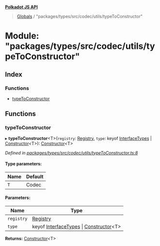 **[Polkadot JS API](../README.md)**

> [Globals](../globals.md) / "packages/types/src/codec/utils/typeToConstructor"

# Module: "packages/types/src/codec/utils/typeToConstructor"

## Index

### Functions

* [typeToConstructor](_packages_types_src_codec_utils_typetoconstructor_.md#typetoconstructor)

## Functions

### typeToConstructor

▸ **typeToConstructor**\<T>(`registry`: [Registry](../interfaces/_packages_types_src_types_registry_.registry.md), `type`: keyof [InterfaceTypes](../interfaces/_packages_types_src_types_registry_.interfacetypes.md) \| [Constructor](../interfaces/_packages_types_src_types_codec_.constructor.md)\<T>): [Constructor](../interfaces/_packages_types_src_types_codec_.constructor.md)\<T>

*Defined in [packages/types/src/codec/utils/typeToConstructor.ts:8](https://github.com/polkadot-js/api/blob/acb565d46/packages/types/src/codec/utils/typeToConstructor.ts#L8)*

#### Type parameters:

Name | Default |
------ | ------ |
`T` | Codec |

#### Parameters:

Name | Type |
------ | ------ |
`registry` | [Registry](../interfaces/_packages_types_src_types_registry_.registry.md) |
`type` | keyof [InterfaceTypes](../interfaces/_packages_types_src_types_registry_.interfacetypes.md) \| [Constructor](../interfaces/_packages_types_src_types_codec_.constructor.md)\<T> |

**Returns:** [Constructor](../interfaces/_packages_types_src_types_codec_.constructor.md)\<T>
